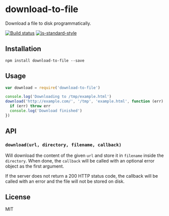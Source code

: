 # download-to-file

Download a file to disk programmatically.

[![Build status](https://travis-ci.org/watson/download-to-file.svg?branch=master)](https://travis-ci.org/watson/download-to-file)
[![js-standard-style](https://img.shields.io/badge/code%20style-standard-brightgreen.svg?style=flat)](https://github.com/feross/standard)

## Installation

```
npm install download-to-file --save
```

## Usage

```js
var download = require('download-to-file')

console.log('Downloading to /tmp/example.html')
download('http://example.com/', '/tmp', 'example.html', function (err) {
  if (err) throw err
  console.log('Download finished')
})
```

## API

### `download(url, directory, filename, callback)`

Will download the content of the given `url` and store it in `filename`
inside the `directory`. When done, the `callback` will be called with an
optional error object as the first argument.

If the server does not return a 200 HTTP status code, the callback will
be called with an error and the file will not be stored on disk.

## License

MIT

